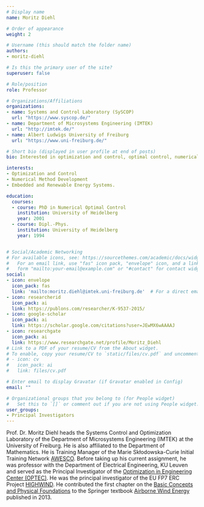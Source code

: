 ```yaml
---
# Display name
name: Moritz Diehl

# Order of appearance
weight: 2

# Username (this should match the folder name)
authors:
- moritz-diehl

# Is this the primary user of the site?
superuser: false

# Role/position
role: Professor

# Organizations/Affiliations
organizations:
- name: Systems and Control Laboratory (SySCOP)
  url: "https://www.syscop.de/"
- name: Department of Microsystems Engineering (IMTEK)
  url: "http://imtek.de/"
- name: Albert Ludwigs University of Freiburg
  url: "https://www.uni-freiburg.de/"

# Short bio (displayed in user profile at end of posts)
bio: Interested in optimization and control, optimal control, numerical method development, embedded and renewable energy systems.

interests:
- Optimization and Control
- Numerical Method Development
- Embedded and Renewable Energy Systems.

education:
  courses:
  - course: PhD in Numerical Optimal Control
    institution: University of Heidelberg
    year: 2001
  - course: Dipl.-Phys.
    institution: University of Heidelberg
    year: 1994


# Social/Academic Networking
# For available icons, see: https://sourcethemes.com/academic/docs/widgets/#icons
#   For an email link, use "fas" icon pack, "envelope" icon, and a link in the
#   form "mailto:your-email@example.com" or "#contact" for contact widget.
social:
- icon: envelope
  icon_pack: fas
  link: 'mailto:moritz.diehl@imtek.uni-freiburg.de'  # For a direct email link, use "mailto:test@example.org".
- icon: researcherid
  icon_pack: ai
  link: https://publons.com/researcher/K-9537-2015/
- icon: google-scholar
  icon_pack: ai
  link: https://scholar.google.com/citations?user=JEwMX6wAAAAJ
- icon: researchgate
  icon_pack: ai
  link: https://www.researchgate.net/profile/Moritz_Diehl
# Link to a PDF of your resume/CV from the About widget.
# To enable, copy your resume/CV to `static/files/cv.pdf` and uncomment the lines below.  
# - icon: cv
#   icon_pack: ai
#   link: files/cv.pdf

# Enter email to display Gravatar (if Gravatar enabled in Config)
email: ""

# Organizational groups that you belong to (for People widget)
#   Set this to `[]` or comment out if you are not using People widget.  
user_groups:
- Principal Investigators
---
```


Prof. Dr. Moritz Diehl heads the Systems Control and Optimization Laboratory of the Department of Microsystems Engineering (IMTEK) at the University of Freiburg. He is also affiliated to the Department of Mathematics. He is Training Manager of the Marie Skłodowska-Curie Initial Training Network [AWESCO](https://cordis.europa.eu/project/rcn/193938/). Before taking up his current assignment, he was professor with the Department of Electrical Engineering, KU Leuven and served as the Principal Investigator of the [Optimization in Engineering Center (OPTEC)](https://set.kuleuven.be/optec). He was the principal investigator of the EU FP7 ERC Project [HIGHWIND](https://cordis.europa.eu/project/rcn/98087/factsheet/en). He contributed the first chapter on the [Basic Concepts and Physical Foundations](https://doi.org/10.1007/978-3-642-39965-7_1) to the Springer textbook [Airborne Wind Energy](https://doi.org/10.1007/978-3-642-39965-7) published in 2013.
